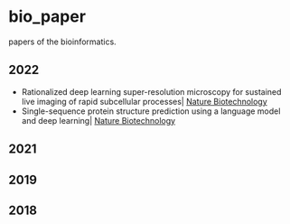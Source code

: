 # bio_paper
papers of the bioinformatics.

## 2022
* Rationalized deep learning super-resolution microscopy for sustained live imaging of rapid subcellular processes| [Nature Biotechnology](https://www.nature.com/articles/s41587-022-01471-3)  
* Single-sequence protein structure prediction using a language model and deep learning| [Nature Biotechnology](https://www.nature.com/articles/s41587-022-01432-w)

## 2021

## 2019

## 2018
